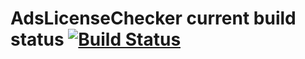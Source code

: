 AdsLicenseChecker current build status [![Build Status](https://secure.travis-ci.org/jckimble/AdsLicenseChecker.png)](http://travis-ci.org/jckimble/AdsLicenseChecker)
=================